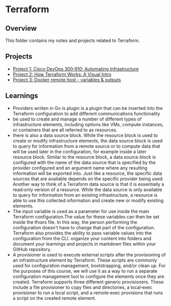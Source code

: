 # Terraform

## Overview
This folder contains my notes and projects related to Terraform.

## Projects
- [Project 1: Cisco DevOps 300‑910: Automating Infrastructure](project1.md)
- [Project 2: How Terraform Works: A Visual Intro](project2.md)
- [Project 3: Docker remote host - variables & outputs](project3.md)

## Learnings
- Providers wriiten in Go is plugin is a plugin that can be inserted into the Terraform configuration to add different communications functionality
- be used to create and manage a number of different types of infrastructure elements, including options like VMs, compute instances, or containers that are all referred to as resources.
- there is also a data source block. While the resource block is used to create or modify infrastructure elements, the data source block is used to query for information from a remote source or to compute data that will be used later in the configuration, for example inside a later resource block. Similar to the resource block, a data source block is configured with the name of the data source that is specified by the provider configured and an argument name where any resulting information will be exported into. Just like a resource, the specific data sources that are available depends on the specific provider being used. Another way to think of a Terraform data source is that it is essentially a read‑only version of a resource. While the data source is only available to query for information from an existing infrastructure, a resource is able to use this collected information and create new or modify existing elements.
- The input variable is used as a parameter for use inside the main Terraform configuration.The value for these variables can then be set inside the tfvars file. In this way, the person performing the configuration doesn't have to change that part of the configuration. Terraform also provides the ability to pass variable values into the configuration from the CLI.
organize your content into folders and document your learnings and projects in markdown files within your GitHub repository.
- A provisioner is used to execute external scripts after the provisioning of an infrastructure element by Terraform. These scripts are commonly used for configuration management, bootstrapping, and/or clean up. For the purposes of this course, we will use it as a way to run a separate configuration management tool to configure the elements once they are created. Terraform supports three different generic provisioners. These include a file provisioner to copy files and directories, a local‑exec provisioner to run a local script, and a remote‑exec provisions that runs a script on the created remote element.

